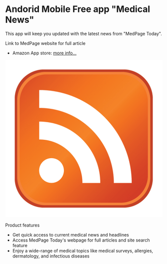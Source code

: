 # Andorid Mobile Free app "Medical News"

This app will keep you updated with the latest news from "MedPage Today".

Link to MedPage website for full article


* Amazon App store: [more info...](https://www.amazon.com/Web-Solutions-Medical-News/dp/B004J6LDPW/ref=sr_1_6?qid=1576253379&refinements=p_4%3AWeb+Solutions&s=mobile-apps&sr=1-6)

![alt text](https://github.com/hongpingliang/mobile_app_medical_news/blob/master/icon.png?raw=true "Medical News")

Product features
* Get quick access to current medical news and headlines
* Access MedPage Today's webpage for full articles and site search feature
* Enjoy a wide-range of medical topics like medical surveys, allergies, dermatology, and infectious diseases

